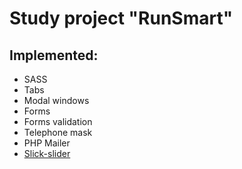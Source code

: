 # Study project "RunSmart"

<h2>Implemented:</h2>

<ul>
    <li>SASS</li>
    <li>Tabs</li>
    <li>Modal windows</li>
    <li>Forms</li>
    <li>Forms validation</li>
    <li>Telephone mask</li>
    <li>PHP Mailer</li>
    <li><a href="https://kenwheeler.github.io/slick/">Slick-slider</a></li>
</ul>
